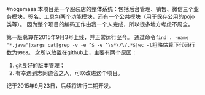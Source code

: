 #nogemasa
本项目是一个服装店的整体系统：包括后台管理、销售、微信三个业务模块，签名、工具包两个功能模块，还有一个公共模块（用于保存公用的pojo类等）。
因为整个项目的编码工作由我一个人完成，所以很多地方考虑不周全。

第一版总算在2015年9月3号上线，并正常运行至今。
通过命令`find . -name "*.java"|xargs cat|grep -v -e ^$ -e ^\s*\/\/.*$|wc -l`粗略估算下代码行数为`9968`。
之所以放置在github上，主要有两个原因：
1. git良好的版本管理；
2. 有幸遇到志同道合之人，可以改进这个项目。

记于2015年9月23日，后续将进行二期开发。